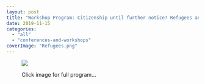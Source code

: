 ```yaml
---
layout: post
title: "Workshop Program: Citizenship until further notice? Refugees and revocation of nationality in the 20th century"
date: 2019-11-15
categories: 
  - "all"
  - "conferences-and-workshops"
coverImage: "Refugees.png"
---
```


<figure>

[![](../../../../assets/images/Citizenship-724x1024.jpg)](https://www.unlikely-refuge.eu/wp-content/uploads/2019/11/Citizenship_until_further_notice_program.pdf)

<figcaption>

Click image for full program...

</figcaption>

</figure>
